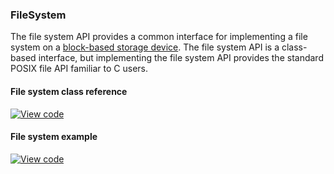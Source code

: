 <h3 id="contributing-filesystem">FileSystem</h3>

The file system API provides a common interface for implementing a file system on a [block-based storage device](/docs/v5.6/reference/contributing-storage.html#block-devices). The file system API is a class-based interface, but implementing the file system API provides the standard POSIX file API familiar to C users.

#### File system class reference

[![View code](https://www.mbed.com/embed/?type=library)](https://os.mbed.com/docs/v5.6/mbed-os-api-doxy/classmbed_1_1_file_system.html)

#### File system example

[![View code](https://www.mbed.com/embed/?url=https://github.com/armmbed/mbed-os-example-fat-filesystem)](https://github.com/ARMmbed/mbed-os-example-fat-filesystem/blob/master/main.cpp)
